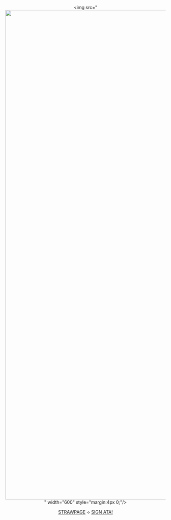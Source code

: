 

<div align="center">


  <img src="<img width="2048" height="1536" alt="image" src="https://github.com/user-attachments/assets/639c9e56-8cb7-4e7a-9a9c-c455f733a086" />" width="600" style="margin:4px 0;"/>



  <div style="margin:4px 0;">
    <a href="https://calendular.straw.page/">STRAWPAGE</a> ⟢
    <a href="https://calindean.atabook.org/">SIGN ATA!</a>
  </div>

  




</div>
